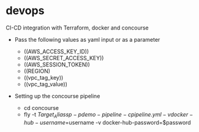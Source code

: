 # devops
CI-CD integration with Terraform, docker and concourse

- Pass the following values as yaml input or as a parameter
    - ((AWS_ACCESS_KEY_ID))
    - ((AWS_SECRET_ACCESS_KEY))
    - ((AWS_SESSION_TOKEN))
    - ((REGION)
    - ((vpc_tag_key))
    - ((vpc_tag_value))

- Setting up the concourse pipeline
    - cd concourse
    - fly -t $Target_Alias sp -p demo-pipeline -c pipeline.yml -v docker-hub-username=$username -v docker-hub-password=$password